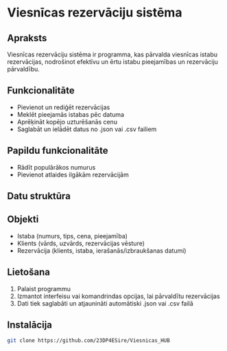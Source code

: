 # Viesnīcas rezervāciju sistēma

## Apraksts

Viesnīcas rezervāciju sistēma ir programma, kas pārvalda viesnīcas istabu rezervācijas, nodrošinot efektīvu un ērtu istabu pieejamības un rezervāciju pārvaldību.

## Funkcionalitāte

- Pievienot un rediģēt rezervācijas
- Meklēt pieejamās istabas pēc datuma
- Aprēķināt kopējo uzturēšanās cenu
- Saglabāt un ielādēt datus no .json vai .csv failiem

## Papildu funkcionalitāte

- Rādīt populārākos numurus
- Pievienot atlaides ilgākām rezervācijām


## Datu struktūra

## Objekti

- Istaba (numurs, tips, cena, pieejamība)
- Klients (vārds, uzvārds, rezervācijas vēsture)
- Rezervācija (klients, istaba, ierašanās/izbraukšanas datumi)

## Lietošana

1. Palaist programmu
2. Izmantot interfeisu vai komandrindas opcijas, lai pārvaldītu rezervācijas
3. Dati tiek saglabāti un atjaunināti automātiski .json vai .csv failā

## Instalācija

```bash
git clone https://github.com/23DP4ESire/Viesnicas_HUB

